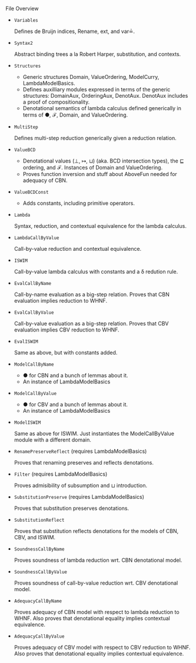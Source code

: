 

File Overview

* `Variables`

  Defines de Bruijn indices, Rename, ext, and var≟.

* `Syntax2`

  Abstract binding trees a la Robert Harper,
  substitution, and contexts. 

* `Structures`

  * Generic structures Domain, ValueOrdering, ModelCurry, LambdaModelBasics.
  * Defines auxilliary modules expressed in terms of the
    generic structures: DomainAux, OrderingAux, DenotAux.
    DenotAux includes a proof of compositionality.
  * Denotational semantics of lambda calculus defined
    generically in terms of ●, ℱ, Domain, and ValueOrdering.

* `MultiStep`

  Defines multi-step reduction generically given a reduction
  relation.

* `ValueBCD`

  * Denotational values (⊥, ↦, ⊔) (aka. BCD intersection
    types), the ⊑ ordering, and ℱ. Instances of Domain
    and ValueOrdering.
  * Proves function inversion and stuff
    about AboveFun needed for adequacy of CBN.

* `ValueBCDConst`

  * Adds constants, including primitive operators.

* `Lambda`

  Syntax, reduction, and contextual equivalence for the lambda
  calculus.

* `LambdaCallByValue`

  Call-by-value reduction and contextual equivalence.

* `ISWIM`

  Call-by-value lambda calculus with constants and a δ redution rule.

* `EvalCallByName`

  Call-by-name evaluation as a big-step relation.
  Proves that CBN evaluation implies reduction to WHNF.

* `EvalCallByValue`

  Call-by-value evaluation as a big-step relation.
  Proves that CBV evaluation implies CBV reduction to WHNF.

* `EvalISWIM`

  Same as above, but with constants added.

* `ModelCallByName`

  * ● for CBN and a bunch of lemmas about it.
  * An instance of LambdaModelBasics

* `ModelCallByValue`

  * ● for CBV and a bunch of lemmas about it.
  * An instance of LambdaModelBasics

* `ModelISWIM`

  Same as above for ISWIM. Just instantiates the ModelCallByValue
  module with a different domain.

* `RenamePreserveReflect` (requires LambdaModelBasics)

  Proves that renaming preserves and reflects denotations.

* `Filter` (requires LambdaModelBasics)

  Proves admisibility of subsumption and ⊔ introduction.

* `SubstitutionPreserve` (requires LambdaModelBasics)

  Proves that substitution preserves denotations.

* `SubstitutionReflect`

  Proves that substitution reflects denotations for the models
  of CBN, CBV, and ISWIM.

* `SoundnessCallByName`

  Proves soundness of lambda reduction wrt. CBN denotational model.

* `SoundnessCallByValue`

  Proves soundness of call-by-value reduction wrt. CBV denotational model.

* `AdequacyCallByName`

  Proves adequacy of CBN model with respect to lambda reduction to WHNF.
  Also proves that denotational equality implies contextual equivalence.

* `AdequacyCallByValue`

  Proves adequacy of CBV model with respect to CBV reduction to WHNF.
  Also proves that denotational equality implies contextual equivalence.
